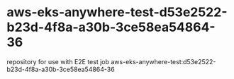 # aws-eks-anywhere-test-d53e2522-b23d-4f8a-a30b-3ce58ea54864-36
repository for use with E2E test job aws-eks-anywhere-test:d53e2522-b23d-4f8a-a30b-3ce58ea54864-36

